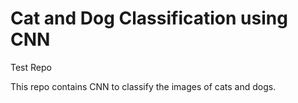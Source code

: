 # Cat and Dog Classification using CNN
 Test Repo
 
 This repo contains CNN to classify the images of cats and dogs.
